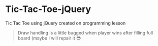 # Tic-Tac-Toe-jQuery
Tic Tac Toe using jQuery created on programming lesson

> Draw handling is a little bugged when player wins after filling full board (maybe I will repair it 😎
